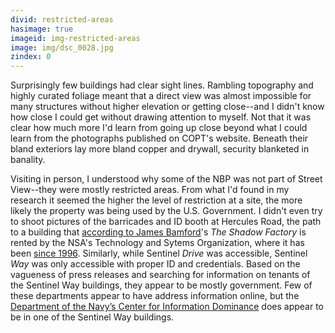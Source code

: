 ```yaml
---
divid: restricted-areas
hasimage: true
imageid: img-restricted-areas
image: img/dsc_0028.jpg
zindex: 0
---
```

Surprisingly few buildings had clear sight lines. Rambling topography and highly curated foliage meant that a direct view was almost impossible for many structures without higher elevation or getting close--and I didn't know how close I could get without drawing attention to myself. Not that it was clear how much more I'd learn from going up close beyond what I could learn from the photographs published on COPT's website. Beneath their bland exteriors lay more bland copper and drywall, security blanketed in banality. 

Visiting in person, I understood why some of the NBP was not part of Street View--they were mostly restricted areas. From what I'd found in my research it seemed the higher the level of restriction at a site, the more likely the property was being used by the U.S. Government. I didn't even try to shoot pictures of the barricades and ID booth at Hercules Road, the path to a building that [according to James Bamford](cryptome.org/eyeball/nsa-nbp/nsa-nbp.htm)'s *The Shadow Factory* is rented by the NSA's Technology and Sytems Organization, where it has been [since 1996](https://www.fas.org/irp/nsa/oldind.html). Similarly, while Sentinel *Drive* was accessible, Sentinel *Way* was only accessible with proper ID and credentials. Based on the vagueness of press releases and searching for information on tenants of the Sentinel Way buildings, they appear to be mostly government. Few of these departments appear to have address information online, but the [Department of the Navy’s Center for Information Dominance](http://www.netc.navy.mil/centers/ceninfodom/ftmeade/) does appear to be in one of the Sentinel Way buildings.